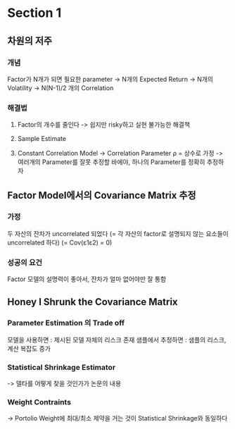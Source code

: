 # Section 1
## 차원의 저주
### 개념
Factor가 N개가 되면 필요한 parameter
-> N개의 Expected Return
-> N개의 Volatility
-> N(N-1)/2 개의 Correlation

### 해결법
1. Factor의 개수를 줄인다
-> 쉽지만 risky하고 실현 불가능한 해결책

2. Sample Estimate

3. Constant Correlation Model
-> Correlation Parameter ρ = 상수로 가정
-> 여러개의 Parameter를 잘못 추정할 바에야, 하나의 Parameter를 정확히 추정하자

## Factor Model에서의 Covariance Matrix 추정
### 가정
두 자산의 잔차가 uncorrelated 되었다
(= 각 자산의 factor로 설명되지 않는 요소들이 uncorrelated 하다)
(= Cov(ε1ε2) = 0)

### 성공의 요건
Factor 모델의 설명력이 좋아서, 잔차가 얼마 없어야만 잘 통함

## Honey I Shrunk the Covariance Matrix
### Parameter Estimation 의 Trade off
모델을 사용하면 : 제시된 모델 자체의 리스크 존재
샘플에서 추정하면 : 샘플의 리스크, 계산 복잡도 증가

### Statistical Shrinkage Estimator

-> 델타를 어떻게 찾을 것인가가 논문의 내용

### Weight Contraints

-> Portolio Weight에 최대/최소 제약을 거는 것이 Statistical Shrinkage와 동일하다